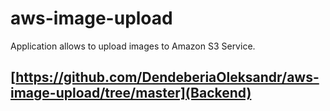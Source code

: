 # aws-image-upload

Application allows to upload images to Amazon S3 Service.

## [https://github.com/DendeberiaOleksandr/aws-image-upload/tree/master](Backend)

